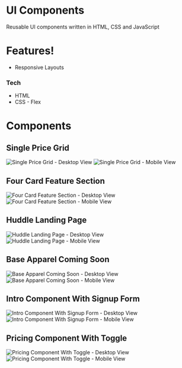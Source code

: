 # UI Components

Reusable UI components written in HTML, CSS and JavaScript

# Features!
  - Responsive Layouts

### Tech

* HTML
* CSS - Flex

# Components

##  Single Price Grid
![Single Price Grid - Desktop View](https://github.com/sranmanpreet/ui-components/blob/master/components/single-price-grid/designs/Desktop_preview.JPG)
![Single Price Grid - Mobile View](https://github.com/sranmanpreet/ui-components/blob/master/components/single-price-grid/designs/Mobile_preview.JPG)

## Four Card Feature Section
![Four Card Feature Section - Desktop View](https://github.com/sranmanpreet/ui-components/blob/master/components/four-card-feature-section/design/Desktop_preview.JPG)
![Four Card Feature Section - Mobile View](https://github.com/sranmanpreet/ui-components/blob/master/components/four-card-feature-section/design/Mobile_preview.jpg)

## Huddle Landing Page
![Huddle Landing Page - Desktop View](https://github.com/sranmanpreet/ui-components/blob/master/components/huddle-landing-page/design/Desktop_preview.jpg)
![Huddle Landing Page - Mobile View](https://github.com/sranmanpreet/ui-components/blob/master/components/huddle-landing-page/design/Mobile_preview.jpg)

## Base Apparel Coming Soon
![Base Apparel Coming Soon - Desktop View](https://github.com/sranmanpreet/ui-components/blob/master/components/base-apparel-coming-soon/design/Desktop_preview.JPG)
![Base Apparel Coming Soon - Mobile View](https://github.com/sranmanpreet/ui-components/blob/master/components/base-apparel-coming-soon/design/Mobile_preview.JPG)

## Intro Component With Signup Form
![Intro Component With Signup Form - Desktop View](https://github.com/sranmanpreet/ui-components/blob/master/components/intro-component-with-signup-form/design/Desktop_preview.JPG)
![Intro Component With Signup Form - Mobile View](https://github.com/sranmanpreet/ui-components/blob/master/components/intro-component-with-signup-form/design/Mobile_preview.JPG)

## Pricing Component With Toggle
![Pricing Component With Toggle - Desktop View](https://github.com/sranmanpreet/ui-components/blob/master/components/pricing-component-with-toggle/design/Desktop_preview.JPG)
![Pricing Component With Toggle - Mobile View](https://github.com/sranmanpreet/ui-components/blob/master/components/pricing-component-with-toggle/design/Mobile_preview.JPG)